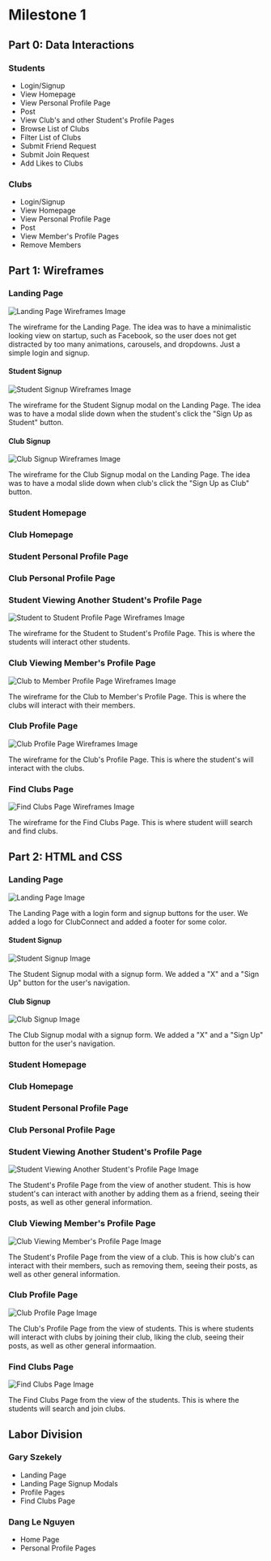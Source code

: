 # Milestone 1

## Part 0: Data Interactions
  ### Students
  - Login/Signup
  - View Homepage 
  - View Personal Profile Page
  - Post
  - View Club's and other Student's Profile Pages
  - Browse List of Clubs
  - Filter List of Clubs
  - Submit Friend Request
  - Submit Join Request
  - Add Likes to Clubs
  ### Clubs
  - Login/Signup
  - View Homepage 
  - View Personal Profile Page
  - Post
  - View Member's Profile Pages
  - Remove Members

## Part 1: Wireframes
  ### Landing Page
  ![Landing Page Wireframes Image](wireframes/LandingPageWireframes.png "Landing Page Wireframes")

  The wireframe for the Landing Page. The idea was to have a minimalistic looking view on startup, such as Facebook, so the user does not get distracted by too many animations, carousels, and dropdowns. Just a simple login and signup.

  #### Student Signup
  ![Student Signup Wireframes Image](wireframes/StudentSignupWireframes.png "Student Signup Wireframes")

  The wireframe for the Student Signup modal on the Landing Page. The idea was to have a modal slide down when the student's click the "Sign Up as Student" button.

  #### Club Signup
  ![Club Signup Wireframes Image](wireframes/ClubSignupWireframes.png "Club Signup Wireframes")

  The wireframe for the Club Signup modal on the Landing Page. The idea was to have a modal slide down when club's click the "Sign Up as Club" button.

  ### Student Homepage

  ### Club Homepage

  ### Student Personal Profile Page

  ### Club Personal Profile Page

  ### Student Viewing Another Student's Profile Page
  ![Student to Student Profile Page Wireframes Image](wireframes/StudentToStudentProfilePageWireframes.png "Student Viewing Another Student's Profile Page")

  The wireframe for the Student to Student's Profile Page. This is where the students will interact other students.

  ### Club Viewing Member's Profile Page
  ![Club to Member Profile Page Wireframes Image](wireframes/ClubToStudentProfilePageWireframes.png "Club Viewing Member's Profile Page")

  The wireframe for the Club to Member's Profile Page. This is where the clubs will interact with their members.

  ### Club Profile Page
  ![Club Profile Page Wireframes Image](wireframes/ClubProfilePageWireframes.png "Club Profile Page")

  The wireframe for the Club's Profile Page. This is where the student's will interact with the clubs.

  ### Find Clubs Page
  ![Find Clubs Page Wireframes Image](wireframes/FindClubsPageWireframes.png "Find Clubs Page")

  The wireframe for the Find Clubs Page. This is where student wiill search and find clubs.

## Part 2: HTML and CSS
  ### Landing Page
  ![Landing Page Image](html-and-css/LandingPage.png "Landing Page")

  The Landing Page with a login form and signup buttons for the user. We added a logo for ClubConnect and added a footer for some color.

  #### Student Signup
  ![Student Signup Image](html-and-css/StudentSignup.png "Student Signup")

  The Student Signup modal with a signup form. We added a "X" and a "Sign Up" button for the user's navigation.

  #### Club Signup
  ![Club Signup Image](html-and-css/ClubSignup.png "Club Signup")

  The Club Signup modal with a signup form. We added a "X" and a "Sign Up" button for the user's navigation.

  ### Student Homepage

  ### Club Homepage

  ### Student Personal Profile Page

  ### Club Personal Profile Page

  ### Student Viewing Another Student's Profile Page
  ![Student Viewing Another Student's Profile Page Image](html-and-css/StudentToStudentProfilePage.png "Student Viewing Another Student's Profile Page")

  The Student's Profile Page from the view of another student. This is how student's can interact with another by adding them as a friend, seeing their posts, as well as other general information.

  ### Club Viewing Member's Profile Page
  ![Club Viewing Member's Profile Page Image](html-and-css/ClubToStudentProfilePage.png "Club Viewing Member's Profile Page")

  The Student's Profile Page from the view of a club. This is how club's can interact with their members, such as removing them, seeing their posts, as well as other general information.

  ### Club Profile Page
  ![Club Profile Page Image](html-and-css/ClubProfilePage.png "Club Profile Page")

  The Club's Profile Page from the view of students. This is where students will interact with clubs by joining their club, liking the club, seeing their posts, as well as other general informaation. 

  ### Find Clubs Page
  ![Find Clubs Page Image](html-and-css/FindClubsPage.png "Find Clubs Page")

  The Find Clubs Page from the view of the students. This is where the students will search and join clubs.

## Labor Division
  ### Gary Szekely
  - Landing Page
  - Landing Page Signup Modals
  - Profile Pages
  - Find Clubs Page
  ### Dang Le Nguyen
  - Home Page
  - Personal Profile Pages
